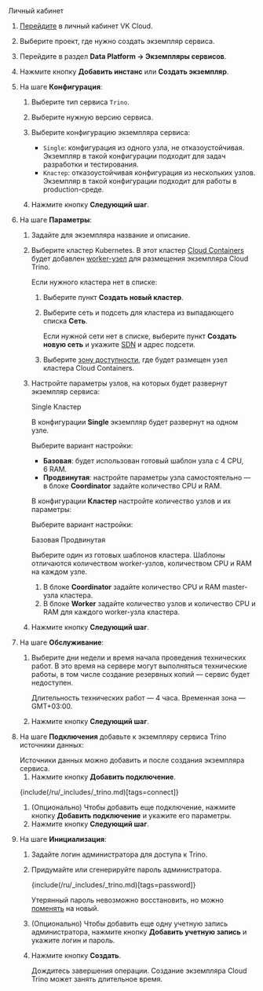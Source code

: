 <tabs>
<tablist>
<tab>Личный кабинет</tab>
</tablist>
<tabpanel>

1. [Перейдите](https://msk.cloud.vk.com/app/) в личный кабинет VK Cloud.
1. Выберите проект, где нужно создать экземпляр сервиса.
1. Перейдите в раздел **Data Platform → Экземпляры сервисов**.
1. Нажмите кнопку **Добавить инстанс** или **Создать экземпляр**.
1. На шаге **Конфигурация**:

   1. Выберите тип сервиса `Trino`.
   1. Выберите нужную версию сервиса.
   1. Выберите конфигурацию экземпляра сервиса:

      - `Single`: конфигурация из одного узла, не отказоустойчивая. Экземпляр в такой конфигурации подходит для задач разработки и тестирования.
      - `Кластер`: отказоустойчивая конфигурация из нескольких узлов. Экземпляр в такой конфигурации подходит для работы в production-среде.

   1. Нажмите кнопку **Следующий шаг**.

1. На шаге **Параметры**:

   1. Задайте для экземпляра название и описание.
   1. Выберите кластер Kubernetes. В этот кластер [Cloud Containers](/ru/kubernetes/k8s) будет добавлен [worker-узел](/ru/kubernetes/k8s/concepts/architecture#topologii_klastera) для размещения экземпляра Cloud Trino.

      Если нужного кластера нет в списке:

      1. Выберите пункт **Создать новый кластер**.
      1. Выберите сеть и подсеть для кластера из выпадающего списка **Сеть**.

         Если нужной сети нет в списке, выберите пункт **Создать новую сеть** и укажите [SDN](/ru/networks/vnet/concepts/sdn) и адрес подсети.

      1. Выберите [зону доступности](/ru/intro/start/concepts/architecture#az), где будет размещен узел кластера Cloud Containers.
   1. Настройте параметры узлов, на которых будет развернут экземпляр сервиса:

      <tabs>
      <tablist>
      <tab>Single</tab>
      <tab>Кластер</tab>
      </tablist>
      <tabpanel>

      В конфигурации **Single** экземпляр будет развернут на одном узле. 
   
      Выберите вариант настройки:

      - **Базовая**: будет использован готовый шаблон узла с 4 CPU, 6 RAM.
      - **Продвинутая**: настройте параметры узла самостоятельно — в блоке **Сoordinator** задайте количество CPU и RAM.

      </tabpanel>
      <tabpanel>

      В конфигурации **Кластер** настройте количество узлов и их параметры:
      
      Выберите вариант настройки:

      <tabs>
      <tablist>
      <tab>Базовая</tab>
      <tab>Продвинутая</tab>
      </tablist>
      <tabpanel>
      
      Выберите один из готовых шаблонов кластера. Шаблоны отличаются количеством worker-узлов, количеством CPU и RAM на каждом узле.
   
      </tabpanel>
      <tabpanel>
   
      1. В блоке **Coordinator** задайте количество CPU и RAM master-узла кластера.
      1. В блоке **Worker** задайте количество узлов и количество CPU и RAM для каждого worker-узла кластера.
      
      </tabpanel>
      </tabs>
      
   1. Нажмите кнопку **Следующий шаг**.
1. На шаге **Обслуживание**:

   1. Выберите дни недели и время начала проведения технических работ. В это время на сервере могут выполняться технические работы, в том числе создание резервных копий — сервис будет недоступен.

      <info>
      Длительность технических работ — 4 часа. Временная зона — GMT+03:00. 
      </info>
      
   1. Нажмите кнопку **Следующий шаг**.
1. На шаге **Подключения** добавьте к экземпляру сервиса Trino источники данных:

   <info>
   Источники данных можно добавить и после создания экземпляра сервиса.
   </info>

   1. Нажмите кнопку **Добавить подключение**.

   {include(/ru/_includes/_trino.md)[tags=connect]}
   
   1. (Опционально) Чтобы добавить еще подключение, нажмите кнопку **Добавить подключение** и укажите его параметры.
   1. Нажмите кнопку **Следующий шаг**.
1. На шаге **Инициализация**:

   1. Задайте логин администратора для доступа к Trino.
   1. Придумайте или сгенерируйте пароль администратора.

      {include(/ru/_includes/_trino.md)[tags=password]}

      <info>

      Утерянный пароль невозможно восстановить, но можно [поменять](../management#change_password) на новый.

      </info>

   1. (Опционально) Чтобы добавить еще одну учетную запись администратора, нажмите кнопку **Добавить учетную запись** и укажите логин и пароль.
   1. Нажмите кнопку **Создать**.

      Дождитесь завершения операции. Создание экземпляра Cloud Trino может занять длительное время.

</tabpanel>
</tabs>
